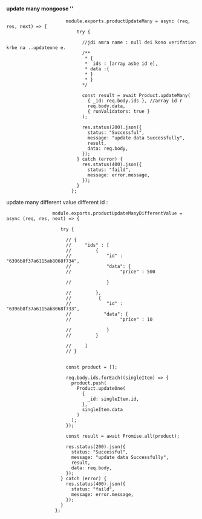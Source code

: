 #### update many mongoose ''

                          module.exports.productUpdateMany = async (req, res, next) => {
                              try {

                                //jdi amra name : null dei kono verifation krbe na ..updateone e.
                                /**
                                 * {
                                 *  ids : [array asbe id e],
                                 * data :{
                                 * }
                                 * }
                                */

                                const result = await Product.updateMany(
                                  { _id: req.body.ids }, //array id r
                                  req.body.data,
                                  { runValidators: true }
                                );

                                res.status(200).json({
                                  status: "Successful",
                                  message: "update data Successfully",
                                  result,
                                  data: req.body,
                                });
                              } catch (error) {
                                res.status(400).json({
                                  status: "faild",
                                  message: error.message,
                                });
                              }
                            };
                            
                            
 update many different value different id :
 
                   
                     module.exports.productUpdateManyDifferentValue = async (req, res, next) => {
                     
                        try {
                        
                          // {
                          //     "ids" : [
                          //         {
                          //             "id" : "6396b8f37a6115ab8068f734",
                          //             "data": {
                          //                  "price" : 500

                          //             }

                          //         },
                          //          {
                          //             "id" : "6396b8f37a6115ab8068f733",
                          //            "data": {
                          //                  "price" : 10

                          //             }
                          //         }

                          //     ]
                          // }
                          

                          const product = [];

                          req.body.ids.forEach((singleItem) => {
                            product.push(
                              Product.updateOne(
                                {
                                  _id: singleItem.id,
                                },
                                singleItem.data
                              )
                            );
                          });

                          const result = await Promise.all(product);

                          res.status(200).json({
                            status: "Successful",
                            message: "update data Successfully",
                            result,
                            data: req.body,
                          });
                        } catch (error) {
                          res.status(400).json({
                            status: "faild",
                            message: error.message,
                          });
                        }
                      };
